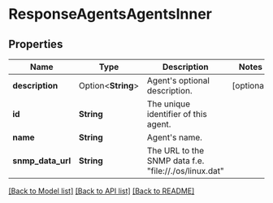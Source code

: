 # ResponseAgentsAgentsInner

## Properties

Name | Type | Description | Notes
------------ | ------------- | ------------- | -------------
**description** | Option<**String**> | Agent's optional description. | [optional]
**id** | **String** | The unique identifier of this agent. | 
**name** | **String** | Agent's name. | 
**snmp_data_url** | **String** | The URL to the SNMP data f.e. \"file://./os/linux.dat\" | 

[[Back to Model list]](../README.md#documentation-for-models) [[Back to API list]](../README.md#documentation-for-api-endpoints) [[Back to README]](../README.md)


